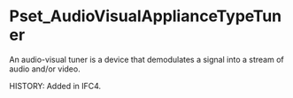 # Pset_AudioVisualApplianceTypeTuner

An audio-visual tuner is a device that demodulates a signal into a stream of audio and/or video.
<!-- end of short definition -->
 HISTORY: Added in IFC4.
